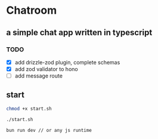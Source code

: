 # Chatroom

## a simple chat app written in typescript

### TODO

- [x] add drizzle-zod plugin, complete schemas
- [x] add zod validator to hono
- [ ] add message route

## start

```bash
chmod +x start.sh

./start.sh
```

```bash
bun run dev // or any js runtime
```
